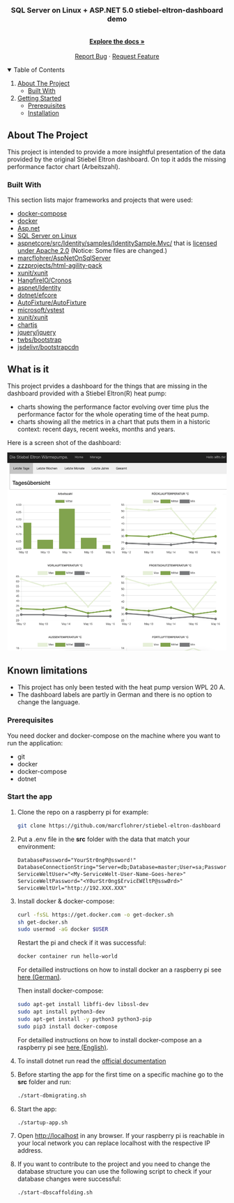 <!--
*** Thanks for checking out the Best-README-Template. If you have a suggestion
*** that would make this better, please fork the repo and create a pull request
*** or simply open an issue with the tag "enhancement".
*** Thanks again! Now go create something AMAZING! :D
-->



<!-- PROJECT SHIELDS -->
<!--
*** I'm using markdown "reference style" links for readability.
*** Reference links are enclosed in brackets [ ] instead of parentheses ( ).
*** See the bottom of this document for the declaration of the reference variables
*** for contributors-url, forks-url, etc. This is an optional, concise syntax you may use.
*** https://www.markdownguide.org/basic-syntax/#reference-style-links
-->

<br />

  <h3 align="center">SQL Server on Linux + ASP.NET 5.0 stiebel-eltron-dashboard demo</h3>

  <p align="center">
    <br />
    <a href="https://github.com/marcflohrer/AspNetOnSqlServer"><strong>Explore the docs »</strong></a>
    <br />
    <br />
    <a href="https://github.com/marcflohrer/AspNetOnSqlServer/issues/new/choose">Report Bug</a>
    ·
    <a href="https://github.com/marcflohrer/AspNetOnSqlServer/issues">Request Feature</a>
  </p>
</p>



<!-- TABLE OF CONTENTS -->
<details open="open">
  <summary>Table of Contents</summary>
  <ol>
    <li>
      <a href="#about-the-project">About The Project</a>
      <ul>
        <li><a href="#built-with">Built With</a></li>
      </ul>
    </li>
    <li>
      <a href="#getting-started">Getting Started</a>
      <ul>
        <li><a href="#prerequisites">Prerequisites</a></li>
        <li><a href="#installation">Installation</a></li>
      </ul>
    </li>
  </ol>
</details>



<!-- ABOUT THE PROJECT -->
## About The Project

This project is intended to provide a more insightful presentation of the data provided by the original Stiebel Eltron dashboard.
On top it adds the missing performance factor chart (Arbeitszahl).

### Built With

This section lists major frameworks and projects that were used:

* [docker-compose](https://docs.docker.com/compose/)
* [docker](https://docs.docker.com/)
* [Asp.net](https://dotnet.microsoft.com/apps/aspnet)
* [SQL Server on Linux](https://docs.microsoft.com/en-us/sql/linux/sql-server-linux-overview?view=sql-server-ver15)
* [aspnetcore/src/Identity/samples/IdentitySample.Mvc/](https://github.com/dotnet/aspnetcore/tree/main/src/Identity/samples/IdentitySample.Mvc) that is [licensed under Apache 2.0](legal/aspnetcore/LICENSE) (Notice: Some files are changed.)
* [marcflohrer/AspNetOnSqlServer](https://github.com/marcflohrer/AspNetOnSqlServer)
* [zzzprojects/html-agility-pack](https://github.com/zzzprojects/html-agility-pack)
* [xunit/xunit](https://github.com/xunit/xunit)
* [HangfireIO/Cronos](https://github.com/HangfireIO/Cronos)
* [aspnet/Identity](https://github.com/aspnet/Identity)
* [dotnet/efcore](https://github.com/dotnet/efcore)
* [AutoFixture/AutoFixture](https://github.com/AutoFixture/AutoFixture)
* [microsoft/vstest](https://github.com/microsoft/vstest)
* [xunit/xunit](https://github.com/xunit/xunit)
* [chartjs](https://github.com/chartjs)
* [jquery/jquery](https://github.com/jquery/jquery)
* [twbs/bootstrap](https://github.com/twbs/bootstrap)
* [jsdelivr/bootstrapcdn](https://github.com/jsdelivr/bootstrapcdn)

## What is it

This project prvides a dashboard for the things that are missing in the dashboard provided with a Stiebel Eltron(R) heat pump:

* charts showing the performance factor evolving over time plus the performance factor for the whole operating time of the heat pump.
* charts showing all the metrics in a chart that puts them in a historic context: recent days, recent weeks, months and years.

Here is a screen shot of the dashboard:

<img src="src/stiebel-eltron-dashboard.png" alt="Screenshot of the dashboard" style="width:800px;"/>

## Known limitations

* This project has only been tested with the heat pump version WPL 20 A.
* The dashboard labels are partly in German and there is no option to change the language.

### Prerequisites

You need docker and docker-compose on the machine where you want to run the application:

* git
* docker
* docker-compose
* dotnet

### Start the app

1. Clone the repo on a raspberry pi for example:

   ```sh
   git clone https://github.com/marcflohrer/stiebel-eltron-dashboard
   ```

2. Put a .env file in the **src** folder with the data that match your environment:

   ```.env
   DatabasePassword="YourStr0ngP@ssword!"
   DatabaseConnectionString="Server=db;Database=master;User=sa;Password=YourStr0ngP@ssword!;"
   ServiceWeltUser="<My-ServiceWelt-User-Name-Goes-here>"
   ServiceWeltPassword="<Y0urStr0ng$ἔrvicἔWἔltP@sswØrd>"
   ServiceWeltUrl="http://192.XXX.XXX"
   ```

3. Install docker & docker-compose:

   ```sh
   curl -fsSL https://get.docker.com -o get-docker.sh
   sh get-docker.sh
   sudo usermod -aG docker $USER
   ```

   Restart the pi and check if it was successful:

   ```sh
   docker container run hello-world
   ```

   For detailled instructions on how to install docker an a raspberry pi see [here (German)](https://www.randombrick.de/raspberry-pi-docker-installieren-und-nutzen/).

   Then install docker-compose:

   ```sh
   sudo apt-get install libffi-dev libssl-dev
   sudo apt install python3-dev
   sudo apt-get install -y python3 python3-pip
   sudo pip3 install docker-compose
   ```

   For detailled instructions on how to install docker-compose an a raspberry pi see [here (English)](https://devdojo.com/bobbyiliev/how-to-install-docker-and-docker-compose-on-raspberry-pi).

4. To install dotnet run read the [official documentation](https://docs.microsoft.com/de-de/dotnet/core/install/linux-debian)

5. Before starting the app for the first time on a specific machine go to the **src** folder and run:

   ```sh
   ./start-dbmigrating.sh
   ```

6. Start the app:

   ```sh
   ./startup-app.sh
   ```
  
7. Open [http://localhost](http://localhost) in any browser. If your raspberry pi is reachable in your local network you can replace localhost with the respective IP address.

8. If you want to contribute to the project and you need to change the database structure you can use the following script to check if your database changes were successful:

   ```sh
   ./start-dbscaffolding.sh
   ```
